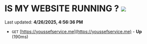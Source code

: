 # IS MY WEBSITE RUNNING ? [![](https://img.shields.io/static/v1?label=Sponsor&message=%E2%9D%A4&logo=GitHub&color=%23fe8e86)](https://github.com/sponsors/Youssef-Lehmam)

Last updated: **4/26/2025, 4:56:36 PM**

- `GET` [https://youssefservice.me](https://youssefservice.me) - **Up** (190ms)

